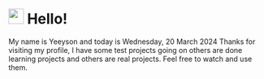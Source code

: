  <h1>
    <img src="https://emojis.slackmojis.com/emojis/images/1643510097/45343/hi.gif?1643510097" width="30"/> 
    Hello!
 </h1>
 <p>
    My name is Yeeyson and today is Wednesday, 20 March 2024
    Thanks for visiting my profile, I have some test projects going on others are done learning projects and others are real projects.
    Feel free to watch and use them.
 </p>